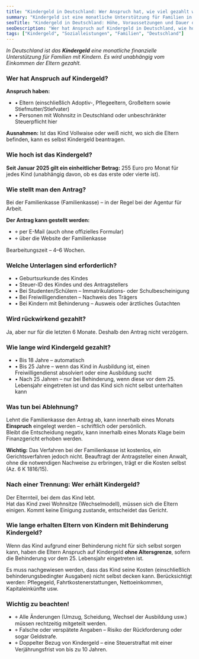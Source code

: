 ```yaml
---
title: "Kindergeld in Deutschland: Wer Anspruch hat, wie viel gezahlt wird und wie lange"
summary: "Kindergeld ist eine monatliche Unterstützung für Familien in Deutschland. Ab 2025 beträgt es einheitlich 255 Euro pro Kind. Eltern (oder Sorgeberechtigte) erhalten es bis 25 Jahre bei Ausbildung, bei Behinderung ohne Altersgrenze."
seoTitle: "Kindergeld in Deutschland: Höhe, Voraussetzungen und Dauer der Zahlungen"
seoDescription: "Wer hat Anspruch auf Kindergeld in Deutschland, wie hoch ist es ab 2025, wie stellt man den Antrag und wie lange wird es gezahlt. Besonderheiten bei Behinderung und Vorgehen bei Ablehnung."
tags: ["Kindergeld", "Sozialleistungen", "Familien", "Deutschland"]
---
```


_In Deutschland ist das **Kindergeld** eine monatliche finanzielle Unterstützung für Familien mit Kindern. Es wird unabhängig vom Einkommen der Eltern gezahlt._

### Wer hat Anspruch auf Kindergeld?

**Anspruch haben:**  
- • Eltern (einschließlich Adoptiv-, Pflegeeltern, Großeltern sowie Stiefmutter/Stiefvater)  
- • Personen mit Wohnsitz in Deutschland oder unbeschränkter Steuerpflicht hier  

**Ausnahmen:** Ist das Kind Vollwaise oder weiß nicht, wo sich die Eltern befinden, kann es selbst Kindergeld beantragen.  

### Wie hoch ist das Kindergeld?

**Seit Januar 2025 gilt ein einheitlicher Betrag:** 255 Euro pro Monat für jedes Kind (unabhängig davon, ob es das erste oder vierte ist).

### Wie stellt man den Antrag?

Bei der Familienkasse (Familienkasse) – in der Regel bei der Agentur für Arbeit.  

**Der Antrag kann gestellt werden:**  
- ⌖ per E-Mail (auch ohne offizielles Formular)  
- ⌖ über die Website der Familienkasse  

Bearbeitungszeit – 4–6 Wochen.  

### Welche Unterlagen sind erforderlich?

- • Geburtsurkunde des Kindes  
- • Steuer-ID des Kindes und des Antragstellers  
- • Bei Studenten/Schülern – Immatrikulations- oder Schulbescheinigung  
- • Bei Freiwilligendiensten – Nachweis des Trägers  
- • Bei Kindern mit Behinderung – Ausweis oder ärztliches Gutachten  

### Wird rückwirkend gezahlt?

Ja, aber nur für die letzten 6 Monate. Deshalb den Antrag nicht verzögern.  

### Wie lange wird Kindergeld gezahlt?

- • Bis 18 Jahre – automatisch  
- • Bis 25 Jahre – wenn das Kind in Ausbildung ist, einen Freiwilligendienst absolviert oder eine Ausbildung sucht  
- • Nach 25 Jahren – nur bei Behinderung, wenn diese vor dem 25. Lebensjahr eingetreten ist und das Kind sich nicht selbst unterhalten kann  

### Was tun bei Ablehnung?

Lehnt die Familienkasse den Antrag ab, kann innerhalb eines Monats **Einspruch** eingelegt werden – schriftlich oder persönlich.  
Bleibt die Entscheidung negativ, kann innerhalb eines Monats Klage beim Finanzgericht erhoben werden.  

**Wichtig:** Das Verfahren bei der Familienkasse ist kostenlos, ein Gerichtsverfahren jedoch nicht. Beauftragt der Antragsteller einen Anwalt, ohne die notwendigen Nachweise zu erbringen, trägt er die Kosten selbst (Az. 6 K 1816/15).  

### Nach einer Trennung: Wer erhält Kindergeld?

Der Elternteil, bei dem das Kind lebt.  
Hat das Kind zwei Wohnsitze (Wechselmodell), müssen sich die Eltern einigen. Kommt keine Einigung zustande, entscheidet das Gericht.  

### Wie lange erhalten Eltern von Kindern mit Behinderung Kindergeld?

Wenn das Kind aufgrund einer Behinderung nicht für sich selbst sorgen kann, haben die Eltern Anspruch auf Kindergeld **ohne Altersgrenze**, sofern die Behinderung vor dem 25. Lebensjahr eingetreten ist.  

Es muss nachgewiesen werden, dass das Kind seine Kosten (einschließlich behinderungsbedingter Ausgaben) nicht selbst decken kann. Berücksichtigt werden: Pflegegeld, Fahrtkostenerstattungen, Nettoeinkommen, Kapitaleinkünfte usw.  

### Wichtig zu beachten!
- ⌖ Alle Änderungen (Umzug, Scheidung, Wechsel der Ausbildung usw.) müssen rechtzeitig mitgeteilt werden.  
- ⌖ Falsche oder verspätete Angaben – Risiko der Rückforderung oder sogar Geldstrafe.  
- ⌖ Doppelter Bezug von Kindergeld – eine Steuerstraftat mit einer Verjährungsfrist von bis zu 10 Jahren.  
